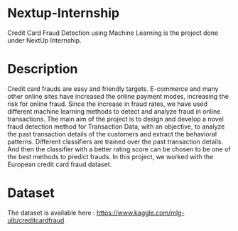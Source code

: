# Nextup-Internship

Credit Card Fraud Detection using Machine Learning is the project done under NextUp Internship.

# Description

Credit card frauds are easy and friendly targets. E-commerce and many other online sites have increased the online payment modes, increasing the risk for online fraud. Since the increase in fraud rates, we have used different machine learning methods to detect and analyze fraud in online transactions. The main aim of the project is to design and develop a novel fraud detection method for Transaction Data, with an objective, to analyze the past transaction details of the customers and extract the behavioral patterns. Different classifiers are trained over the past transaction details. And then the classifier with a better rating score can be chosen to be one of the best methods to predict frauds. In this project, we worked with the European credit card fraud dataset. 

# Dataset

The dataset is available here : https://www.kaggle.com/mlg-ulb/creditcardfraud
